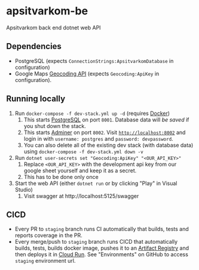 # apsitvarkom-be

Apsitvarkom back end dotnet web API

## Dependencies

- PostgreSQL (expects `ConnectionStrings:ApsitvarkomDatabase` in configuration)
- Google Maps [Geocoding API](https://developers.google.com/maps/documentation/geocoding/overview) (expects `Geocoding:ApiKey` in configuration).

## Running locally

1. Run `docker-compose -f dev-stack.yml up -d` (requires [Docker](https://www.docker.com/))
   1. This starts [PostgreSQL](https://www.postgresql.org/) on port `8001`. Database data will _be saved_ if you shut down the stack.
   2. This starts [Adminer](https://www.adminer.org/) on port `8002`. Visit [`http://localhost:8002`](http://localhost:8002) and login in with `username: postgres` and `password: devpassword`.
   3. You can also delete all of the existing dev stack (with database data) using `docker-compose -f dev-stack.yml down -v`
2. Run `dotnet user-secrets set "Geocoding:ApiKey" "<OUR_API_KEY>"`
   1. Replace `<OUR_API_KEY>` with the development api key from our google sheet yourself and keep it as a secret.
   2. This has to be done only once
3. Start the web API (either `dotnet run` or by clicking "Play" in Visual Studio)
   1. Visit swagger at http://localhost:5125/swagger

## CICD

- Every PR to `staging` branch runs CI automatically that builds, tests and reports coverage in the PR.
- Every merge/push to `staging` branch runs CICD that automatically builds, tests, builds docker image, pushes it to an [Artifact Registry](https://cloud.google.com/artifact-registry) and then deploys it in [Cloud Run](https://cloud.google.com/run). See "Environments" on GitHub to access `staging` environment url.
